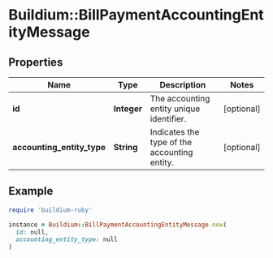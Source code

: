 # Buildium::BillPaymentAccountingEntityMessage

## Properties

| Name | Type | Description | Notes |
| ---- | ---- | ----------- | ----- |
| **id** | **Integer** | The accounting entity unique identifier. | [optional] |
| **accounting_entity_type** | **String** | Indicates the type of the accounting entity. | [optional] |

## Example

```ruby
require 'buildium-ruby'

instance = Buildium::BillPaymentAccountingEntityMessage.new(
  id: null,
  accounting_entity_type: null
)
```


